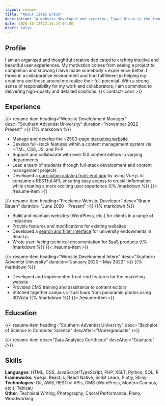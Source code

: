 ```yaml
---
layout: resume
title: "About Isaac Braun"
description: "A website developer and creative, Isaac Braun is the founder and leader of Braun Bauen."
date: 2024-11-12T22:35:34-04:00
draft: false
---
```


## Profile
I am an organized and thoughtful creative dedicated to crafting intuitive and beautiful user experiences.
My motivation comes from seeing a project to completion and knowing I have made somebody's experience better.
I thrive in a collaborative environment and find fulfillment in helping my creations and those around me realize their full potential.
With a strong sense of responsibility for my work and collaborators, I am committed to delivering high-quality and detailed solutions.
{{< contact-icons >}}

## Experience

{{< resume-item heading="Website Development Manager" desc="Southern Adventist University" duration="November 2022 - Present" >}}
{{% markdown %}}
- Manage and develop the ~2500-page [marketing website](https://www.southern.edu)
- Develop full-stack features within a content management system via HTML, CSS, JS, and PHP
- Support and collaborate with over 150 content editors in varying departments
- Lead a team of students through full-stack development and content management projects
- Developed a [curriculum catalog front-end app](https://www.southern.edu/catalog/undergraduate.html#/programs) by using Vue.js to consume a RESTful API, ensuring easy access to crucial information while creating a more exciting user experience
{{% /markdown %}}
{{< /resume-item >}}

{{< resume-item heading="Freelance Website Developer" desc="Braun Bauen" duration="June 2020 - Present" >}}
{{% markdown %}}
- Build and maintain websites (WordPress, etc.) for clients in a range of industries
- Provide features and modifications for existing websites 
- Developed a [search and filter interface](https://www.southern.edu/advancement/development/named-endowments/index.html) for university endowments in React.js
- Wrote user-facing technical documentation for SaaS products 
{{% /markdown %}}
{{< /resume-item >}}

{{< resume-item heading="Website Development Intern" desc="Southern Adventist University" duration="January 2020 – May 2022" >}}
{{% markdown %}}
- Developed and implemented front-end features for the marketing website
- Provided CMS training and assistance to content editors
- Stitched together campus virtual tours from panoramic photos using 3DVista
{{% /markdown %}}
{{< /resume-item >}}

## Education

{{< resume-item heading="Southern Adventist University" desc="Bachelor of Science in Computer Science" descAfter="Undergraduate" />}}

{{< resume-item desc="Data Analytics Certificate" descAfter="Graduate" />}}

## Skills

**Languages:** HTML, CSS, JavaScript/TypeScript, PHP, XSLT, Python, SQL, R\
**Frameworks:** Vue.js, React.js, React Native, Scikit Learn, Plotly, Shiny\
**Technologies:** Git, AWS, RESTful APIs, CMS (WordPress, Modern Campus, etc.), Tableau\
**Other:** Technical Writing, Photography, Choral Performance, Piano, Woodworking 
